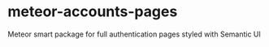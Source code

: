 meteor-accounts-pages
=====================

Meteor smart package for full authentication pages styled with Semantic UI
